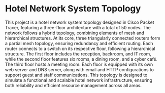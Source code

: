 # Hotel Network System Topology

This project is a hotel network system topology designed in Cisco Packet Tracer, featuring a three-floor architecture with a total of 50 nodes. The network follows a hybrid topology, combining elements of mesh and hierarchical structures. At its core, three triangularly connected routers form a partial mesh topology, ensuring redundancy and efficient routing. Each router connects to a switch on its respective floor, following a hierarchical structure. The first floor includes the reception, backroom, and IT room, while the second floor features six rooms, a dining room, and a cyber café. The third floor hosts a meeting room. Each floor is equipped with its own web server and DNS server, along with email and HTTP configurations to support guest and staff communications. This topology is designed to simulate a functional and scalable hotel network infrastructure, ensuring both reliability and efficient resource management across all areas.
